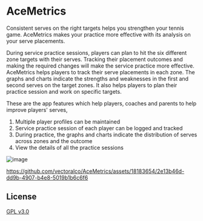 # AceMetrics

Consistent serves on the right targets helps you strengthen your tennis game. AceMetrics makes your practice more effective with its analysis on your serve placements.

During service practice sessions, players can plan to hit the six different zone targets with their serves. Tracking their placement outcomes and making the required changes will make the service practice more effective. AceMetrics helps players to track their serve placements in each zone. The graphs and charts indicate the strengths and weaknesses in the first and second serves on the target zones. It also helps players to plan their practice session and work on specific targets.

These are the app features which help players, coaches and parents to help improve players' serves,
1. Multiple player profiles can be maintained
2. Service practice session of each player can be logged and tracked
3. During practice, the graphs and charts indicate the distribution of serves across zones and the outcome
4. View the details of all the practice sessions

![image](https://github.com/user-attachments/assets/5f49f68d-272b-42d2-b63f-074d4a0d3069)

https://github.com/vectoralco/AceMetrics/assets/18183654/2e13b46d-dd9b-4907-b4e8-5019b1b6c6f6

 ## License
[GPL v3.0](https://github.com/fxsound2/fxsound-app/blob/main/LICENSE)
